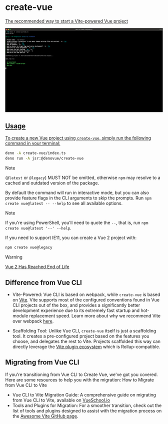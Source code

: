 # create-vue <a href="https://github.com/n0obscertified/create-vue.git">
<!-- # create-vue <a href="https://npmjs.com/package/create-vue"><img src="https://badgen.net/npm/v/create-vue" alt="npm package"></a> <a href="https://nodejs.org/en/about/previous-releases"><img src="https://img.shields.io/node/v/create-vue" alt="node compatibility"></a> -->

The recommended way to start a Vite-powered Vue project

<p align="center">
  <img width="898" alt="Screenshot from terminal" src="./media/screenshot-cli.png?raw=true">
</p>

## Usage

To create a new Vue project using `create-vue`, simply run the following command in your terminal:

```sh
deno -A create-vue/index.ts
deno run -A jsr:@denovue/create-vue
```

> [!NOTE]
> (`@latest` or `@legacy`) MUST NOT be omitted, otherwise `npm` may resolve to a cached and outdated version of the package.

By default the command will run in interactive mode, but you can also provide feature flags in the CLI arguments to skip the prompts. Run `npm create vue@latest -- --help` to see all available options.

> [!NOTE]
> If you're using PowerShell, you'll need to quote the `--`, that is, run `npm create vue@latest '--' --help`.

If you need to support IE11, you can create a Vue 2 project with:

```sh
npm create vue@legacy
```

> [!WARNING]  
> [Vue 2 Has Reached End of Life](https://v2.vuejs.org/eol/)

## Difference from Vue CLI

- Vite-Powered: Vue CLI is based on webpack, while `create-vue` is based on [Vite](https://vite.dev/). Vite supports most of the configured conventions found in Vue CLI projects out of the box, and provides a significantly better development experience due to its extremely fast startup and hot-module replacement speed. Learn more about why we recommend Vite over webpack [here](https://vite.dev/guide/why.html).

- Scaffolding Tool: Unlike Vue CLI, `create-vue` itself is just a scaffolding tool. It creates a pre-configured project based on the features you choose, and delegates the rest to Vite. Projects scaffolded this way can directly leverage the [Vite plugin ecosystem](https://vite.dev/plugins/) which is Rollup-compatible.

## Migrating from Vue CLI

If you're transitioning from Vue CLI to Create Vue, we've got you covered. Here are some resources to help you with the migration:
How to Migrate from Vue CLI to Vite

- Vue CLI to Vite Migration Guide: A comprehensive guide on migrating from Vue CLI to Vite, available on [VueSchool.io](https://vueschool.io/articles/vuejs-tutorials/how-to-migrate-from-vue-cli-to-vite/)
- Tools and Plugins for Migration: For a smoother transition, check out the list of tools and plugins designed to assist with the migration process on the
  [Awesome Vite GitHub page](https://github.com/vitejs/awesome-vite#vue-cli).
